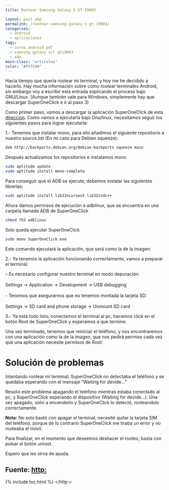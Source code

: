 ```yaml
---
title: Rootear Samsung Galaxy S GT-I9003

layout: post.amp
permalink: /rootear-samsung-galaxy-s-gt-i9003/
categories:
  - android
  - aplicaciones
tags:
  - curso android pdf
  - samsung galaxy scl gti9003
  - xda
main-class: "articulos"
color: "#F57C00"
---
```

<div class="icoso">
</div>

Hacía tiempo que quería rootear mi terminal, y hoy me he decidido a hacerlo. Hay mucha información sobre como rootear terminales Android, sin embargo voy a escribir esta entrada explicando el proceso bajo GNU/Linux. (Aunque también vale para Windows, simplemente hay que descargar SuperOneClick e ir al paso 3)


<!--ad-->

Como primer paso, vamos a descargar la aplicación SuperOneClick de esta [dirección][1]. Como vamos a ejecutarla bajo Gnu/linux, necesitamos seguir los siguientes pasos para lograr ejecutarla:

1.- Tenemos que instalar mono, para ello añadimos el siguiente repositorio a nuestro source.list (En mi caso para Debien squeeze):

```bash
deb http://backports.debian.org/debian-backports squeeze main
```

Después actualizamos los repositorios e instalamos mono

```bash
sudo aptitude update
sudo aptitude install mono-complete

```

Para conseguir que el ADB se ejecute, debemos instalar las siguientes librerías:

```bash
sudo aptitude install lib32ncurses5 lib32stdc++

```

Ahora damos permisos de ejecución a adblinux, que se encuentra en una carpeta llamada ADB de SuperOneClick

```bash
chmod 755 adblinux

```

Solo queda ejecutar SuperOneClick

```bash
sudo mono SuperOneClick.exe

```

Este comando ejecutará la aplicación, que será como la de la imagen:

<div class="separator" >
<a href="https://1.bp.blogspot.com/-m5BLQYMKlGo/ToIa7Z8PYiI/AAAAAAAAAxg/hp9LVGRaQTQ/s1600/Screenshot-SuperOneClick.png"  ><amp-img on="tap:lightbox1" role="button" tabindex="0" layout="responsive"  height="173" width="400" src="https://1.bp.blogspot.com/-m5BLQYMKlGo/ToIa7Z8PYiI/AAAAAAAAAxg/hp9LVGRaQTQ/s400/Screenshot-SuperOneClick.png" /></a>
</div>

2.- Ya tenemos la aplicación funcionando correctamente, vamos a preparar el terminal:

<p class="alert">
  &#8211; Es necesario configurar nuestro terminal en modo depuración:<br /> <br />Settings -> Application -> Development -> USB debugging<br /> <br />- Tenemos que asegurarnos que no tenemos montada la tarjeta SD:<br /> <br />Settings -> SD card and phone storage -> Unmount SD card
</p>

3.- Ya está todo listo, conectamos el terminal al pc, hacemos click en el botón Root de SuperOneClick y esperamos a que termine.

Una vez terminado, tenemos que reiniciar el teléfono, y nos encontraremos con una aplicación como la de la imagen, que nos pedirá permiso cada vez que una aplicación necesite permisos de Root:

<div class="separator" >
<a href="https://lh5.googleusercontent.com/-6_6VWUHX_fA/ToIg3Si55bI/AAAAAAAAAxo/aXmmt_TEloU/s640/SC20110927-211316.png"  ><amp-img on="tap:lightbox1" role="button" tabindex="0" layout="responsive"  height="640" width="384" src="https://lh5.googleusercontent.com/-6_6VWUHX_fA/ToIg3Si55bI/AAAAAAAAAxo/aXmmt_TEloU/s640/SC20110927-211316.png" /></a>
</div>

# Solución de problemas

Intentando rootear mi terminal, SuperOneClick no detectaba el teléfono y se quedaba esperando con el mensaje &#8220;Waiting for devide&#8230;&#8221;

Resolví este problema apagando el teléfono mientras estaba conectado al pc, y SuperOneClick esperando el dispositivo (Waiting for devide&#8230;). Una vez apagado, volví a encenderlo y SuperOneClick lo detectó, rooteandolo correctamente.

<p class="alert">
<b>Nota:</b> No solo bastó con apagar el terminal, necesité quitar la tarjeta SIM del teléfono, porque de lo contrario SuperOneClick me tiraba un error y no rooteaba el móvil.
</p>

Para finalizar, en el momento que deseemos deshacer el rooteo, basta con pulsar el botón unroot.

Espero que les sirva de ayuda.

## Fuente: <http:>



 [1]: http://shortfuse.org/?p=80

{% include toc.html %}
</http:>
